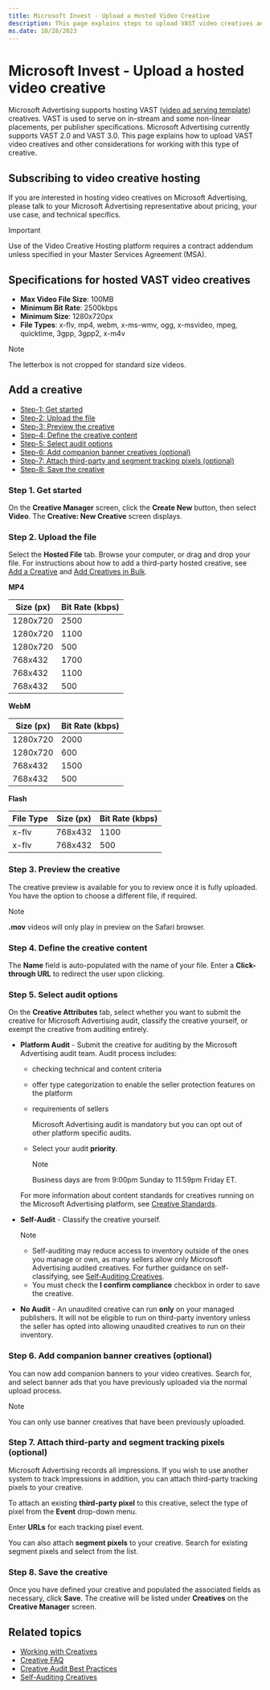 ```yaml
---
title: Microsoft Invest - Upload a Hosted Video Creative
description: This page explains steps to upload VAST video creatives and other considerations for working with VAST 2.0 and VAST 3.0 which Microsoft Advertising supports.  
ms.date: 10/28/2023
---
```



# Microsoft Invest - Upload a hosted video creative

Microsoft Advertising supports hosting VAST ([video ad serving template](https://www.iab.com/guidelines/vast/)) creatives. VAST is used to serve on in-stream and some non-linear placements, per publisher specifications. Microsoft Advertising currently supports VAST 2.0 and VAST 3.0. This page explains how to upload VAST video creatives and other considerations for working with this type of creative.

## Subscribing to video creative hosting

If you are interested in hosting video creatives on Microsoft Advertising, please talk to your Microsoft Advertising representative about pricing, your use case, and technical specifics.

> [!IMPORTANT]
> Use of the Video Creative Hosting platform requires a contract addendum unless specified in your Master Services Agreement (MSA).

## Specifications for hosted VAST video creatives

- **Max Video File Size**: 100MB
- **Minimum Bit Rate**: 2500kbps
- **Minimum Size**: 1280x720px
- **File Types**: x-flv, mp4, webm, x-ms-wmv, ogg, x-msvideo, mpeg, quicktime, 3gpp, 3gpp2, x-m4v

> [!NOTE]
> The letterbox is not cropped for standard size videos.

## Add a creative

- [Step-1: Get started](#step-1-get-started)
- [Step-2: Upload the file](#step-2-upload-the-file)
- [Step-3: Preview the creative](#step-3-preview-the-creative)
- [Step-4: Define the creative content](#step-4-define-the-creative-content)
- [Step-5: Select audit options](#step-5-select-audit-options)
- [Step-6: Add companion banner creatives (optional)](#step-6-add-companion-banner-creatives-optional)
- [Step-7: Attach third-party and segment tracking pixels (optional)](#step-7-attach-third-party-and-segment-tracking-pixels-optional)
- [Step-8: Save the creative](#step-8-save-the-creative)

### Step 1. Get started

On the **Creative Manager** screen, click the **Create New** button, then select **Video**. The **Creative: New Creative** screen displays.

### Step 2. Upload the file

Select the **Hosted File** tab. Browse your computer, or drag and drop your file. For instructions about how to add a third-party hosted creative, see [Add a Creative](add-a-creative.md) and [Add Creatives in Bulk](add-creatives-in-bulk.md).

**MP4**

| Size (px) | Bit Rate (kbps) |
|--|--|
| 1280x720 | 2500 |
| 1280x720 | 1100 |
| 1280x720 | 500 |
| 768x432 | 1700 |
| 768x432 | 1100 |
| 768x432 | 500 |

**WebM**

| Size (px) | Bit Rate (kbps) |
|--|--|
| 1280x720 | 2000 |
| 1280x720 | 600 |
| 768x432 | 1500 |
| 768x432 | 500 |  |

**Flash**

| File Type | Size (px) | Bit Rate (kbps) |
|--|--|--|
| x-flv | 768x432 | 1100 |
| x-flv | 768x432 | 500 |

### Step 3. Preview the creative

The creative preview is available for you to review once it is fully uploaded. You have the option to choose a different file, if required.

> [!NOTE]
> **.mov** videos will only play in preview on the Safari browser.

### Step 4. Define the creative content

The **Name** field is auto-populated with the name of your file. Enter a **Click-through URL** to redirect the user upon clicking.

### Step 5. Select audit options

On the **Creative Attributes** tab, select whether you want to submit the creative for Microsoft Advertising audit, classify the creative yourself, or exempt the creative from auditing entirely.

- **Platform Audit** - Submit the creative for auditing by the Microsoft Advertising audit team. Audit process includes:
  - checking technical and content criteria
  - offer type categorization to enable the seller protection features on the platform
  - requirements of sellers

    Microsoft Advertising audit is mandatory but you can opt out of other platform specific audits.

  - Select your audit **priority**.

    > [!NOTE]
    > Business days are from 9:00pm Sunday to 11:59pm Friday ET.

  For more information about content standards for creatives running on the Microsoft Advertising platform, see [Creative Standards](creative-standards.md).
- **Self-Audit** - Classify the creative yourself.
  
  > [!NOTE]
  > - Self-auditing may reduce access to inventory outside of the ones you manage or own, as many sellers allow only Microsoft Advertising audited creatives. For further guidance on self-classifying, see [Self-Auditing Creatives](self-auditing-creatives.md).
  > - You must check the **I confirm compliance** checkbox in order to save the creative.
  
- **No Audit** - An unaudited creative can run **only** on your managed publishers. It will not be eligible to run on third-party inventory unless the seller has opted into allowing unaudited creatives to run on their inventory.

### Step 6. Add companion banner creatives (optional)

You can now add companion banners to your video creatives. Search for, and select banner ads that you have previously uploaded via the normal upload process.

> [!NOTE]
> You can only use banner creatives that have been previously uploaded.

### Step 7. Attach third-party and segment tracking pixels (optional)

Microsoft Advertising records all impressions. If you wish to use another system to track impressions in addition, you can attach third-party tracking pixels to your creative.

To attach an existing **third-party pixel** to this creative, select the type of pixel from the **Event** drop-down menu.

Enter **URLs** for each tracking pixel event.

You can also attach **segment pixels** to your creative. Search for existing segment pixels and select from the list.

### Step 8. Save the creative

Once you have defined your creative and populated the associated fields as necessary, click **Save**. The creative will be listed under **Creatives** on the **Creative Manager** screen.

## Related topics

- [Working with Creatives](working-with-creatives.md)
- [Creative FAQ](creative-faq.md)
- [Creative Audit Best Practices](best-practices-for-submitting-creatives-for-audit.md)
- [Self-Auditing Creatives](self-auditing-creatives.md)
